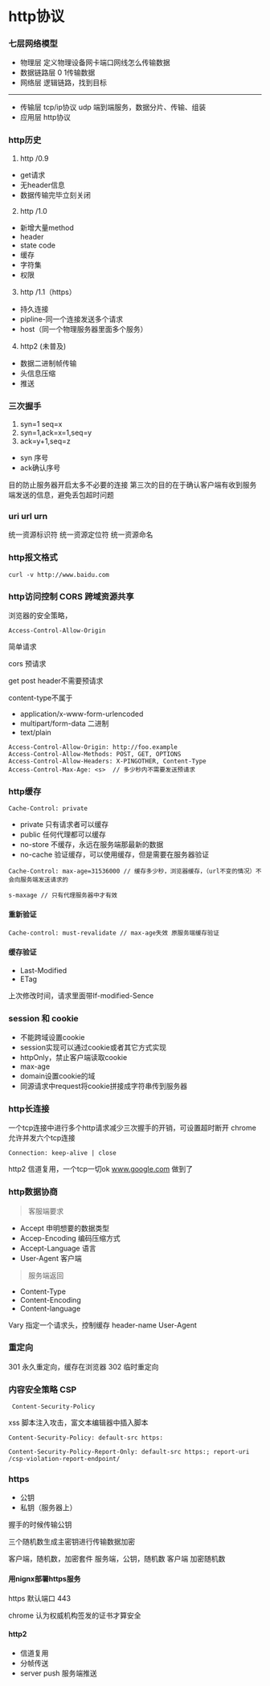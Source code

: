 # http协议

### 七层网络模型

- 物理层 定义物理设备网卡端口网线怎么传输数据
- 数据链路层 0 1传输数据
- 网络层 逻辑链路，找到目标
---
- 传输层 tcp/ip协议 udp  端到端服务，数据分片、传输、组装
- 应用层 http协议


### http历史

1. http /0.9
  - get请求
  - 无header信息
  - 数据传输完毕立刻关闭

2. http /1.0
  - 新增大量method
  - header
  - state code
  - 缓存
  - 字符集
  - 权限

3. http /1.1（https）
  - 持久连接
  - pipline-同一个连接发送多个请求
  - host（同一个物理服务器里面多个服务）

4. http2 (未普及)
  - 数据二进制帧传输
  - 头信息压缩
  - 推送

### 三次握手

1. syn=1 seq=x 
2. syn=1,ack=x=1,seq=y
3. ack=y+1,seq=z

- syn 序号
- ack确认序号

目的防止服务器开启太多不必要的连接
第三次的目的在于确认客户端有收到服务端发送的信息，避免丢包超时问题


### uri url urn

统一资源标识符
统一资源定位符
统一资源命名

### http报文格式

```
curl -v http://www.baidu.com
```


### http访问控制 CORS 跨域资源共享

浏览器的安全策略，

```
Access-Control-Allow-Origin
```

简单请求


cors 预请求

get post header不需要预请求

content-type不属于
- application/x-www-form-urlencoded
- multipart/form-data 二进制
- text/plain

```
Access-Control-Allow-Origin: http://foo.example
Access-Control-Allow-Methods: POST, GET, OPTIONS
Access-Control-Allow-Headers: X-PINGOTHER, Content-Type
Access-Control-Max-Age: <s>  // 多少秒内不需要发送预请求
```

### http缓存

```
Cache-Control: private
```

- private 只有请求者可以缓存 
- public 任何代理都可以缓存
- no-store 不缓存，永远在服务端那最新的数据
- no-cache 验证缓存，可以使用缓存，但是需要在服务器验证

```
Cache-Control: max-age=31536000 // 缓存多少秒，浏览器缓存，（url不变的情况）不会向服务端发送请求的

s-maxage // 只有代理服务器中才有效
```

#### 重新验证
```
Cache-control: must-revalidate // max-age失效 原服务端缓存验证
```

#### 缓存验证

- Last-Modified
- ETag

上次修改时间，请求里面带If-modified-Sence

### session 和 cookie

- 不能跨域设置cookie
- session实现可以通过cookie或者其它方式实现
- httpOnly，禁止客户端读取cookie
- max-age
- domain设置cookie的域
- 同源请求中request将cookie拼接成字符串传到服务器

### http长连接

一个tcp连接中进行多个http请求减少三次握手的开销，可设置超时断开
chrome允许并发六个tcp连接

```
Connection: keep-alive | close
```

http2 信道复用，一个tcp一切ok
www.google.com 做到了

### http数据协商

> 客服端要求
- Accept 申明想要的数据类型
- Accep-Encoding  编码压缩方式
- Accept-Language 语言
- User-Agent 客户端

> 服务端返回
- Content-Type
- Content-Encoding
- Content-language


Vary 指定一个请求头，控制缓存
header-name
User-Agent 

### 重定向

301 永久重定向，缓存在浏览器
302 临时重定向

### 内容安全策略 CSP

```
 Content-Security-Policy
```

xss 脚本注入攻击，富文本编辑器中插入脚本

```
Content-Security-Policy: default-src https:

Content-Security-Policy-Report-Only: default-src https:; report-uri /csp-violation-report-endpoint/
```


### https

- 公钥
- 私钥（服务器上）

握手的时候传输公钥

三个随机数生成主密钥进行传输数据加密

客户端，随机数，加密套件
服务端，公钥，随机数
客户端 加密随机数


#### 用nignx部署https服务

https 默认端口 443

chrome 认为权威机构签发的证书才算安全


#### http2

- 信道复用
- 分帧传送
- server push 服务端推送

